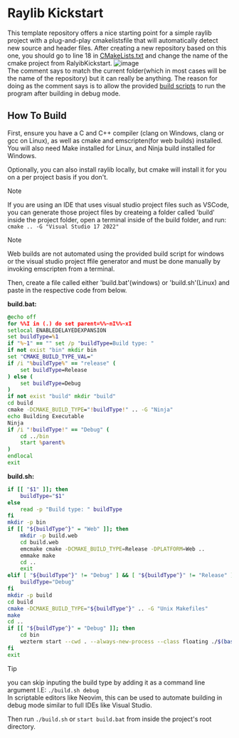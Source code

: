 # Raylib Kickstart
This template repository offers a nice starting point for a simple raylib
project with a plug-and-play cmakelistsfile that will automatically detect new
source and header files. After creating a new repository based on this one,
you should go to line 18 in [CMakeLists.txt](CMakeLists.txt) and change the
name of the cmake project from RalyibKickstart.
![image](https://github.com/user-attachments/assets/a21651ab-c1e8-45de-b161-7b9792145a93)<br />
The comment says to match the current folder(which in most cases will be the
name of the repository) but it can really be anything. The reason for doing as
the comment says is to allow the provided [build scripts](#how-to-build) to run
the program after building in debug mode.


## How To Build
First, ensure you have a C and C++ compiler (clang on Windows, clang or gcc on
Linux), as well as cmake and emscripten(for web builds) installed.
You will also need Make installed for Linux, and Ninja build installed for
Windows.

Optionally, you can also install raylib locally, but cmake will
install it for you on a per project basis if you don't.

> [!NOTE]
> If you are using an IDE that uses visual studio project files such as
> VSCode, you can generate those project files by createing a folder called
> 'build' inside the project folder, open a terminal inside of the build
> folder, and run: `cmake .. -G "Visual Studio 17 2022"`

> [!NOTE]
> Web builds are not automated using the provided build script for windows
> or the visual studio project ffile generator and must be done manually by
> invoking emscripten from a terminal.

Then, create a file called either 'build.bat'(windows) or 'build.sh'(Linux) and
paste in the respective code from below.

**build.bat:**
```bat
@echo off
for %%I in (.) do set parent=%%~nI%%~xI
setlocal ENABLEDELAYEDEXPANSION
set buildType=%1
if "%~1" == "" set /p "buildType=Build type: "
if not exist "bin" mkdir bin
set "CMAKE_BUILD_TYPE_VAL="
if /i "%buildType%" == "release" (
	set buildType=Release
) else (
	set buildType=Debug
)
if not exist "build" mkdir "build"
cd build
cmake -DCMAKE_BUILD_TYPE="!buildType!" .. -G "Ninja"
echo Building Executable
Ninja
if /i "!buildType!" == "Debug" (
	cd ../bin
	start %parent%
)
endlocal
exit
```
**build.sh:**
```bash
if [[ "$1" ]]; then
	buildType="$1"
else
	read -p "Build type: " buildType
fi
mkdir -p bin
if [[ "${buildType^}" = "Web" ]]; then
	mkdir -p build.web
	cd build.web
	emcmake cmake -DCMAKE_BUILD_TYPE=Release -DPLATFORM=Web ..
	emmake make
	cd ..
	exit
elif [ "${buildType^}" != "Debug" ] && [ "${buildType^}" != "Release" ]; then
	buildType="Debug"
fi
mkdir -p build
cd build
cmake -DCMAKE_BUILD_TYPE="${buildType^}" .. -G "Unix Makefiles"
make
cd ..
if [[ "${buildType^}" = "Debug" ]]; then
	cd bin
	wezterm start --cwd . --always-new-process --class floating ./$(basename $(dirname $PWD))
fi
exit
```
> [!TIP]
> you can skip inputing the build type by adding it as a command line argument
> I.E: `./build.sh debug`  
> In scriptable editors like Neovim, this can be used to automate building in
> debug mode similar to full IDEs like Visual Studio.

Then run `./build.sh` or `start build.bat` from inside the project's root
directory.
